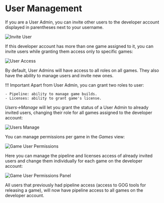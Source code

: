 # User Management

If you are a User Admin, you can invite other users to the developer account displayed in parentheses next to your username.

![Invite User](_assets/devportal-user-invite.png)

If this developer account has more than one game assigned to it, you can invite users while granting them access only to specific games:

![User Access](_assets/user-access.png)

By default, User Admins will have access to all roles on all games. They also have the ability to manage users and invite new ones.

!!! Important
    Apart from User Admin, you can grant two roles to user:

    - Pipeline: ability to manage game builds.
    - Licenses: ability to grant game's license. 

*Users→Manage* will let you grant the status of a User Admin to already invited users, changing their role for all games assigned to the developer account:

![Users Manage](_assets/users-manage.png) 


You can manage permissions per game in the *Games* view:

![Game User Permissions](_assets/game-user-permissions.png)

Here you can manage the pipeline and licenses access of already invited users and change them individually for each game on the developer account:

![Game User Permissions Panel](_assets/game-user-permissions-panel.png) 

All users that previously had pipeline access (access to GOG tools for releasing a game), will now have pipeline access to all games on the developer account.

